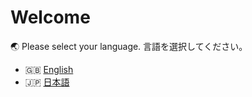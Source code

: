 # Welcome

🌏 Please select your language. 言語を選択してください。

* 🇬🇧 [English](https://docs.joholab.com/hideo/v/en/)
* 🇯🇵 [日本語](https://docs.joholab.com/hideo/v/ja/)

